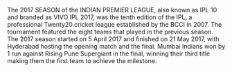 The 2017 SEASON of the INDIAN PREMIER LEAGUE, also known as IPL 10 and branded as VIVO IPL 2017, was the tenth edition of the IPL, a professional Twenty20 cricket league established by the BCCI in 2007. The tournament featured the eight teams that played in the previous season. The 2017 season started on 5 April 2017 and finished on 21 May 2017, with Hyderabad hosting the opening match and the final. Mumbai Indians won by 1 run against Rising Pune Supergiant in the final, winning their third title making them the first team to achieve the milestone.
